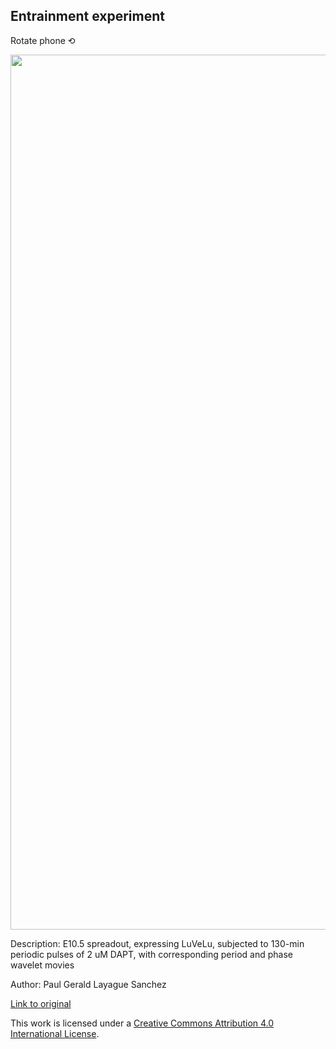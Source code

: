 ## Entrainment experiment
Rotate phone ⟲

  <img src="https://github.com/victoria-sofy/entrainment/blob/main/SO_2.0D_130mins_DAPT_rotated.gif?raw=true" height="1400" align="center">

Description: E10.5 spreadout, expressing LuVeLu, subjected to 130-min periodic pulses of 2 uM DAPT, with corresponding period and phase wavelet movies


Author: Paul Gerald Layague Sanchez


[Link to original](https://github.com/PGLSanchez/EMBL-files/blob/master/MOVIES/SO_2.0D_130mins_DAPT.avi)


This work is licensed under a [Creative Commons Attribution 4.0 International License](https://github.com/PGLSanchez/EMBL-files/blob/master/MOVIES/LICENSE).
